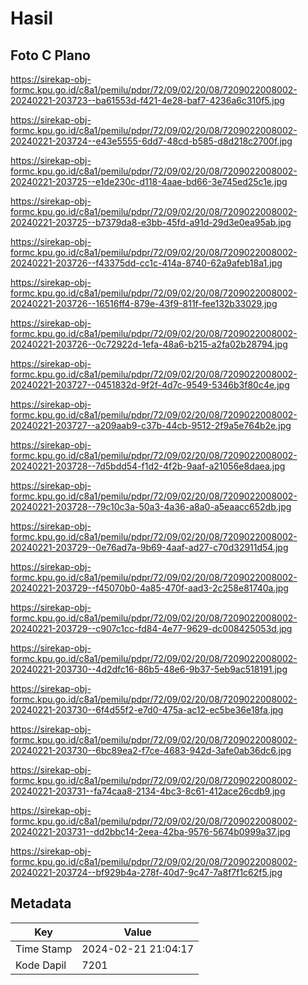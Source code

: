 # Hasil

## Foto C Plano

https://sirekap-obj-formc.kpu.go.id/c8a1/pemilu/pdpr/72/09/02/20/08/7209022008002-20240221-203723--ba61553d-f421-4e28-baf7-4236a6c310f5.jpg

https://sirekap-obj-formc.kpu.go.id/c8a1/pemilu/pdpr/72/09/02/20/08/7209022008002-20240221-203724--e43e5555-6dd7-48cd-b585-d8d218c2700f.jpg

https://sirekap-obj-formc.kpu.go.id/c8a1/pemilu/pdpr/72/09/02/20/08/7209022008002-20240221-203725--e1de230c-d118-4aae-bd66-3e745ed25c1e.jpg

https://sirekap-obj-formc.kpu.go.id/c8a1/pemilu/pdpr/72/09/02/20/08/7209022008002-20240221-203725--b7379da8-e3bb-45fd-a91d-29d3e0ea95ab.jpg

https://sirekap-obj-formc.kpu.go.id/c8a1/pemilu/pdpr/72/09/02/20/08/7209022008002-20240221-203726--f43375dd-cc1c-414a-8740-62a9afeb18a1.jpg

https://sirekap-obj-formc.kpu.go.id/c8a1/pemilu/pdpr/72/09/02/20/08/7209022008002-20240221-203726--16516ff4-879e-43f9-811f-fee132b33029.jpg

https://sirekap-obj-formc.kpu.go.id/c8a1/pemilu/pdpr/72/09/02/20/08/7209022008002-20240221-203726--0c72922d-1efa-48a6-b215-a2fa02b28794.jpg

https://sirekap-obj-formc.kpu.go.id/c8a1/pemilu/pdpr/72/09/02/20/08/7209022008002-20240221-203727--0451832d-9f2f-4d7c-9549-5346b3f80c4e.jpg

https://sirekap-obj-formc.kpu.go.id/c8a1/pemilu/pdpr/72/09/02/20/08/7209022008002-20240221-203727--a209aab9-c37b-44cb-9512-2f9a5e764b2e.jpg

https://sirekap-obj-formc.kpu.go.id/c8a1/pemilu/pdpr/72/09/02/20/08/7209022008002-20240221-203728--7d5bdd54-f1d2-4f2b-9aaf-a21056e8daea.jpg

https://sirekap-obj-formc.kpu.go.id/c8a1/pemilu/pdpr/72/09/02/20/08/7209022008002-20240221-203728--79c10c3a-50a3-4a36-a8a0-a5eaacc652db.jpg

https://sirekap-obj-formc.kpu.go.id/c8a1/pemilu/pdpr/72/09/02/20/08/7209022008002-20240221-203729--0e76ad7a-9b69-4aaf-ad27-c70d32911d54.jpg

https://sirekap-obj-formc.kpu.go.id/c8a1/pemilu/pdpr/72/09/02/20/08/7209022008002-20240221-203729--f45070b0-4a85-470f-aad3-2c258e81740a.jpg

https://sirekap-obj-formc.kpu.go.id/c8a1/pemilu/pdpr/72/09/02/20/08/7209022008002-20240221-203729--c907c1cc-fd84-4e77-9629-dc008425053d.jpg

https://sirekap-obj-formc.kpu.go.id/c8a1/pemilu/pdpr/72/09/02/20/08/7209022008002-20240221-203730--4d2dfc16-86b5-48e6-9b37-5eb9ac518191.jpg

https://sirekap-obj-formc.kpu.go.id/c8a1/pemilu/pdpr/72/09/02/20/08/7209022008002-20240221-203730--6f4d55f2-e7d0-475a-ac12-ec5be36e18fa.jpg

https://sirekap-obj-formc.kpu.go.id/c8a1/pemilu/pdpr/72/09/02/20/08/7209022008002-20240221-203730--6bc89ea2-f7ce-4683-942d-3afe0ab36dc6.jpg

https://sirekap-obj-formc.kpu.go.id/c8a1/pemilu/pdpr/72/09/02/20/08/7209022008002-20240221-203731--fa74caa8-2134-4bc3-8c61-412ace26cdb9.jpg

https://sirekap-obj-formc.kpu.go.id/c8a1/pemilu/pdpr/72/09/02/20/08/7209022008002-20240221-203731--dd2bbc14-2eea-42ba-9576-5674b0999a37.jpg

https://sirekap-obj-formc.kpu.go.id/c8a1/pemilu/pdpr/72/09/02/20/08/7209022008002-20240221-203724--bf929b4a-278f-40d7-9c47-7a8f7f1c62f5.jpg


## Metadata

| Key        | Value               |
| ---------- | ------------------- |
| Time Stamp | 2024-02-21 21:04:17 |
| Kode Dapil | 7201                |



